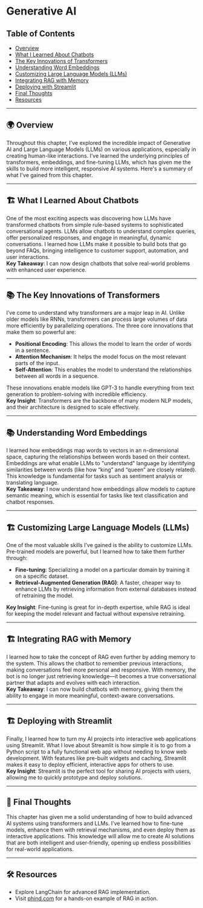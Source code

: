# Generative AI

## Table of Contents  
- [Overview](#overview)  
- [What I Learned About Chatbots](#-what-i-learned-about-chatbots)  
- [The Key Innovations of Transformers](#-the-key-innovations-of-transformers)  
- [Understanding Word Embeddings](#-understanding-word-embeddings)  
- [Customizing Large Language Models (LLMs)](#-customizing-large-language-models-llms)  
- [Integrating RAG with Memory](#-integrating-rag-with-memory)  
- [Deploying with Streamlit](#-deploying-with-streamlit)  
- [Final Thoughts](#final-thoughts)  
- [Resources](#resources)  

---

## 🌍 Overview  
Throughout this chapter, I’ve explored the incredible impact of Generative AI and Large Language Models (LLMs) on various applications, especially in creating human-like interactions. I’ve learned the underlying principles of transformers, embeddings, and fine-tuning LLMs, which has given me the skills to build more intelligent, responsive AI systems. Here's a summary of what I've gained from this chapter.

---

## 🏗 What I Learned About Chatbots  
One of the most exciting aspects was discovering how LLMs have transformed chatbots from simple rule-based systems to sophisticated conversational agents. LLMs allow chatbots to understand complex queries, offer personalized responses, and engage in meaningful, dynamic conversations. I learned how LLMs make it possible to build bots that go beyond FAQs, bringing intelligence to customer support, automation, and user interactions.  
**Key Takeaway**: I can now design chatbots that solve real-world problems with enhanced user experience.

---

## 📚 The Key Innovations of Transformers  
I’ve come to understand why transformers are a major leap in AI. Unlike older models like RNNs, transformers can process large volumes of data more efficiently by parallelizing operations. The three core innovations that make them so powerful are:  
- **Positional Encoding**: This allows the model to learn the order of words in a sentence.  
- **Attention Mechanism**: It helps the model focus on the most relevant parts of the input.  
- **Self-Attention**: This enables the model to understand the relationships between all words in a sequence.  

These innovations enable models like GPT-3 to handle everything from text generation to problem-solving with incredible efficiency.  
**Key Insight**: Transformers are the backbone of many modern NLP models, and their architecture is designed to scale effectively.

---

## 📚 Understanding Word Embeddings  
I learned how embeddings map words to vectors in an n-dimensional space, capturing the relationships between words based on their context. Embeddings are what enable LLMs to "understand" language by identifying similarities between words (like how “king” and “queen” are closely related). This knowledge is fundamental for tasks such as sentiment analysis or translating language.  
**Key Takeaway**: I now understand how embeddings allow models to capture semantic meaning, which is essential for tasks like text classification and chatbot responses.

---

## 🏗 Customizing Large Language Models (LLMs)  
One of the most valuable skills I’ve gained is the ability to customize LLMs. Pre-trained models are powerful, but I learned how to take them further through:  
- **Fine-tuning**: Specializing a model on a particular domain by training it on a specific dataset.  
- **Retrieval-Augmented Generation (RAG)**: A faster, cheaper way to enhance LLMs by retrieving information from external databases instead of retraining the model.  

**Key Insight**: Fine-tuning is great for in-depth expertise, while RAG is ideal for keeping the model relevant and factual without expensive retraining.

---

## 🏗 Integrating RAG with Memory  
I learned how to take the concept of RAG even further by adding memory to the system. This allows the chatbot to remember previous interactions, making conversations feel more personal and responsive. With memory, the bot is no longer just retrieving knowledge—it becomes a true conversational partner that adapts and evolves with each interaction.  
**Key Takeaway**: I can now build chatbots with memory, giving them the ability to engage in more meaningful, context-aware conversations.

---

## 🏗 Deploying with Streamlit  
Finally, I learned how to turn my AI projects into interactive web applications using Streamlit. What I love about Streamlit is how simple it is to go from a Python script to a fully functional web app without needing to know web development. With features like pre-built widgets and caching, Streamlit makes it easy to deploy efficient, interactive apps for others to use.  
**Key Insight**: Streamlit is the perfect tool for sharing AI projects with users, allowing me to quickly prototype and deploy solutions.

---

## 💭 Final Thoughts  
This chapter has given me a solid understanding of how to build advanced AI systems using transformers and LLMs. I’ve learned how to fine-tune models, enhance them with retrieval mechanisms, and even deploy them as interactive applications. This knowledge will allow me to create AI solutions that are both intelligent and user-friendly, opening up endless possibilities for real-world applications.

---

## 🛠️ Resources  
- Explore LangChain for advanced RAG implementation.  
- Visit [phind.com](https://phind.com) for a hands-on example of RAG in action.
